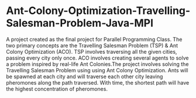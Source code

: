 # Ant-Colony-Optimization-Travelling-Salesman-Problem-Java-MPI
A project created as the final project for Parallel Programming Class. The two primary concepts are the Travelling Salesman Problem (TSP) &amp; Ant Colony Optimization (ACO). TSP involves traversing all the given cities, passing every city only once. ACO involves creating several agents to solve a problem inspired by real-life Ant Colonies.The project involves solving the Travelling Salesman Problem using using Ant Colony Optimization. Ants will be spawned at each city and will traverse each other city leaving pheromones along the path traversed. With time, the shortest path will have the highest concentration of pheromones.
